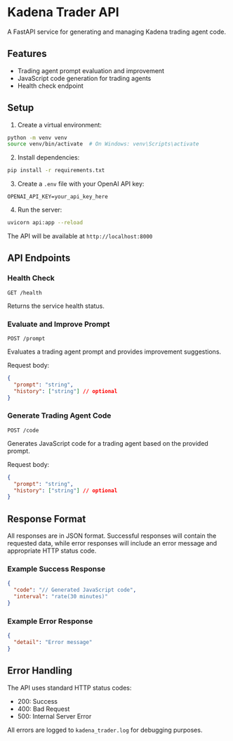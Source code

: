 # Kadena Trader API

A FastAPI service for generating and managing Kadena trading agent code.

## Features

- Trading agent prompt evaluation and improvement
- JavaScript code generation for trading agents
- Health check endpoint

## Setup

1. Create a virtual environment:

```bash
python -m venv venv
source venv/bin/activate  # On Windows: venv\Scripts\activate
```

2. Install dependencies:

```bash
pip install -r requirements.txt
```

3. Create a `.env` file with your OpenAI API key:

```
OPENAI_API_KEY=your_api_key_here
```

4. Run the server:

```bash
uvicorn api:app --reload
```

The API will be available at `http://localhost:8000`

## API Endpoints

### Health Check

```
GET /health
```

Returns the service health status.

### Evaluate and Improve Prompt

```
POST /prompt
```

Evaluates a trading agent prompt and provides improvement suggestions.

Request body:

```json
{
  "prompt": "string",
  "history": ["string"] // optional
}
```

### Generate Trading Agent Code

```
POST /code
```

Generates JavaScript code for a trading agent based on the provided prompt.

Request body:

```json
{
  "prompt": "string",
  "history": ["string"] // optional
}
```

## Response Format

All responses are in JSON format. Successful responses will contain the requested data, while error responses will include an error message and appropriate HTTP status code.

### Example Success Response

```json
{
  "code": "// Generated JavaScript code",
  "interval": "rate(30 minutes)"
}
```

### Example Error Response

```json
{
  "detail": "Error message"
}
```

## Error Handling

The API uses standard HTTP status codes:

- 200: Success
- 400: Bad Request
- 500: Internal Server Error

All errors are logged to `kadena_trader.log` for debugging purposes.
